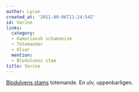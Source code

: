 ```yaml
---
author: Lycan
created_at: '2011-09-06T11:24:54Z'
id: Varine
links:
  category:
  - Kamoriansk schamanism
  - Totemandar
  - Ulvar
  mention:
  - Blodulvens stam
title: Varine
---
```


[Blodulvens stams] totemande. En ulv, uppenbarligen.

  [Blodulvens stams]: Blodulvens_stam